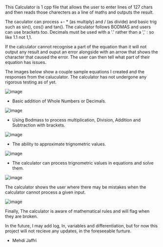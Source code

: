 This Calculator is 1 cpp file that allows the user to enter lines of 127 chars and then reads those charecters as a line of maths and outputs the result.

The caculator can process +- * (as multiply) and / (as divide) and basic trig such as sin(), cos() and tan().
The calculator follows BODMAS and users can use brackets too.
Decimals must be used with a '.' rather than a ',' : so like 1.1 not 1,1.

If the calculator cannot recognise a part of the equation than it will not output any result and ouput an error alongside with an arrow that shows the character that caused the error. The user can then tell what part of their equation has issues.

The images below show a couple sample equations I created and the responses from the caluculator. The calculator has not undergone any rigorous testing as of yet.

![image](https://github.com/user-attachments/assets/167a8ccf-cd28-4a0d-9c0e-5a763b0547bd)

- Basic addition of Whole Numbers or Decimals.

![image](https://github.com/user-attachments/assets/75473a97-00cc-48ad-8a89-c5a717c9f7a4)

- Using Bodmass to process multiplication, Division, Addition and Subtraction with brackets.

![image](https://github.com/user-attachments/assets/07517655-ca6b-4923-ad95-c8f250ffeb15)

- The ability to approximate trignometric values.

![image](https://github.com/user-attachments/assets/daa59f69-12b0-4233-b11f-d28e17cecad3)

- The calculator can process trignometric values in equations and solve them.

![image](https://github.com/user-attachments/assets/2436c2b5-a153-4555-9188-6be180bd4a03)

The calculator shows the user where there may be mistakes when the calculator cannot process a given input.

![image](https://github.com/user-attachments/assets/a01ee6bd-3f14-4509-a81e-34e0d66a09c2)

Finally, The calculator is aware of mathematical rules and will flag when they are broken.


In the future, I may add log, ln, variables and differentiation, 
but for now this project will not recieve any updates, in the foreseeable furture. 

 - Mehdi Jaffri
